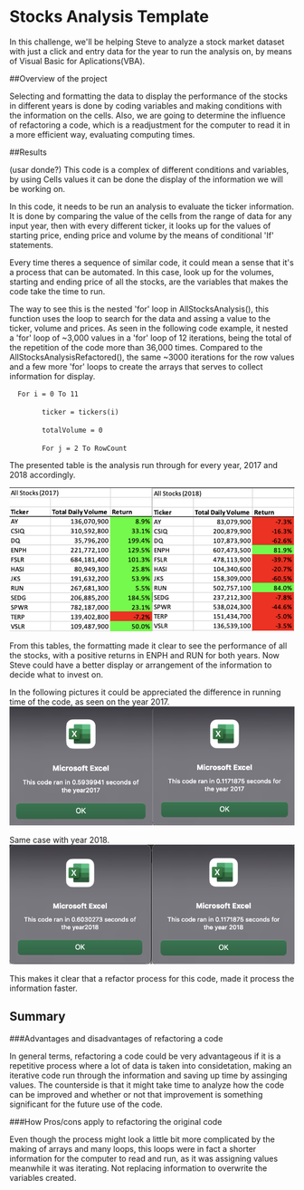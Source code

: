 # Stocks Analysis Template

In this challenge, we'll be helping Steve to analyze a stock market dataset with just a click and entry data for the year to run the analysis on, by means of Visual Basic for Aplications(VBA). 

##Overview of the project

Selecting and formatting the data to display the performance of the stocks in different years is done by coding variables and making conditions with the information on the cells. Also, we are going to determine the influence of refactoring a code, which is a readjustment for the computer to read it in a more efficient way, evaluating computing times.


##Results 

(usar donde?) This code is a complex of different conditions and variables, by using Cells values it can be done the display of the information we will be working on. 

In this code, it needs to be run an analysis to evaluate the ticker information. It is done by comparing the value of the cells from the range of data for any input year, then with every different ticker, it looks up for the values of starting price, ending price and volume by the means of conditional 'If' statements. 

Every time theres a sequence of similar code, it could mean a sense that it's a process that can be automated. In this case, look up for the volumes, starting and ending price of all the stocks, are the variables that makes the code take the time to run. 

The way to see this is the nested 'for' loop in AllStocksAnalysis(), this function uses the loop to search for the data and assing a value to the ticker, volume and prices. As seen in the following code example, it nested a 'for' loop of ~3,000 values in a 'for' loop of 12 iterations, being the total of the repetition of the code more than 36,000 times. Compared to the AllStocksAnalysisRefactored(), the same ~3000 iterations for the row values and a few more 'for' loops to create the arrays that serves to collect information for display.   
```
  For i = 0 To 11
    
        ticker = tickers(i)
        
        totalVolume = 0
        
        For j = 2 To RowCount
```

The presented table is the analysis run through for every year, 2017 and 2018 accordingly.

![Stocks_2017vs2018.ong](/Resources/Stocks_2017vs2018.png)

From this tables, the formatting made it clear to see the performance of all the stocks, with a positive returns in ENPH and RUN for both years. Now Steve could have a better display or arrangement of the information to decide what to invest on.  

In the following pictures it could be appreciated the difference in running time of the code, as seen on the year 2017.
![VBA_Challenge_2017.png](/Resources/VBA_Challenge_2017.png)

Same case with year 2018.
![VBA_Challenge_2018.png](/Resources/VBA_Challenge_2018.png)

This makes it clear that a refactor process for this code, made it process the information faster. 

## Summary

###Advantages and disadvantages of refactoring a code

In general terms, refactoring a code could be very advantageous if it is a repetitive process where a lot of data is taken into considetation, making an iterative code run through the information and saving up time by assinging values. The counterside is that it might take time to analyze how the code can be improved and whether or not that improvement is something significant for the future use of the code.  

###How Pros/cons apply to refactoring the original code 

Even though the process might look a little bit more complicated by the making of arrays and many loops, this loops were in fact a shorter information for the computer to read and run, as it was assigning values meanwhile it was iterating. Not replacing information to overwrite the variables created.  
